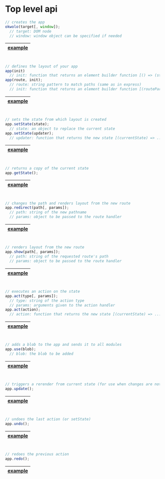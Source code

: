 # Top level api

````javascript
// creates the app
okwolo(target[, window]);
  // target: DOM node
  // window: window object can be specified if needed
````

| [example](https://github.com/okwolo/okwolo/blob/master/examples/okwolo.js) |
|---|

#

````javascript
// defines the layout of your app
app(init)
  // init: function that returns an element builder function [() => (state) => element]
app(route, init);
  // route: string pattern to match paths (same as in express)
  // init: function that returns an element builder function [(routeParams) => (state) => element]
````

| [example](https://github.com/okwolo/okwolo/blob/master/examples/app.js) |
|---|

#

````javascript
// sets the state from which layout is created
app.setState(state);
  // state: an object to replace the current state
app.setState(updater);
  // updater: function that returns the new state [(currentState) => ... newState]
````

| [example](https://github.com/okwolo/okwolo/blob/master/examples/set-state.js) |
|---|

#

````javascript
// returns a copy of the current state
app.getState();
````

| [example](https://github.com/okwolo/okwolo/blob/master/examples/get-state.js) |
|---|

#

````javascript
// changes the path and renders layout from the new route
app.redirect(path[, params]);
  // path: string of the new pathname
  // params: object to be passed to the route handler
````

| [example](https://github.com/okwolo/okwolo/blob/master/examples/redirect.js) |
|---|

#

````javascript
// renders layout from the new route
app.show(path[, params]);
  // path: string of the requested route's path
  // params: object to be passed to the route handler
````

| [example](https://github.com/okwolo/okwolo/blob/master/examples/show.js) |
|---|

#

````javascript
// executes an action on the state
app.act(type[, params]);
  // type: string of the action type
  // params: arguments given to the action handler
app.act(action);
  // action: function that returns the new state [(currentState) => ... newState]
````

| [example](https://github.com/okwolo/okwolo/blob/master/examples/act.js) |
|---|

#

````javascript
// adds a blob to the app and sends it to all modules
app.use(blob);
  // blob: the blob to be added
````

| [example](https://github.com/okwolo/okwolo/blob/master/examples/use.js) |
|---|

#

````javascript
// triggers a rerender from current state (for use when changes are not represented in the state)
app.update();
````

| [example](https://github.com/okwolo/okwolo/blob/master/examples/update.js) |
|---|

#

````javascript
// undoes the last action (or setState)
app.undo();
````

| [example](https://github.com/okwolo/okwolo/blob/master/examples/undo.js) |
|---|

#

````javascript
// redoes the previous action
app.redo();
````

| [example](https://github.com/okwolo/okwolo/blob/master/examples/redo.js) |
|---|
